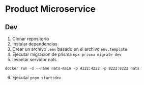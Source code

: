 # Product Microservice

## Dev

1. Clonar repositorio
2. Instalar dependencias
3. Crear un archivo `.env` basado en el archivo `env.template`
4. Ejecutar migracion de prisma `npx prisma migrate dev`
5. levantar servidor nats
```
docker run -d --name nats-main -p 4222:4222 -p 8222:8222 nats
```
6. Ejecutar `pnpm start:dev`